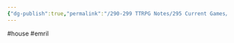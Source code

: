 ```yaml
---
{"dg-publish":true,"permalink":"/290-299 TTRPG Notes/295 Current Games/11 Weeping City/Wiki/House/Emril/"}
---
```



#house #emril